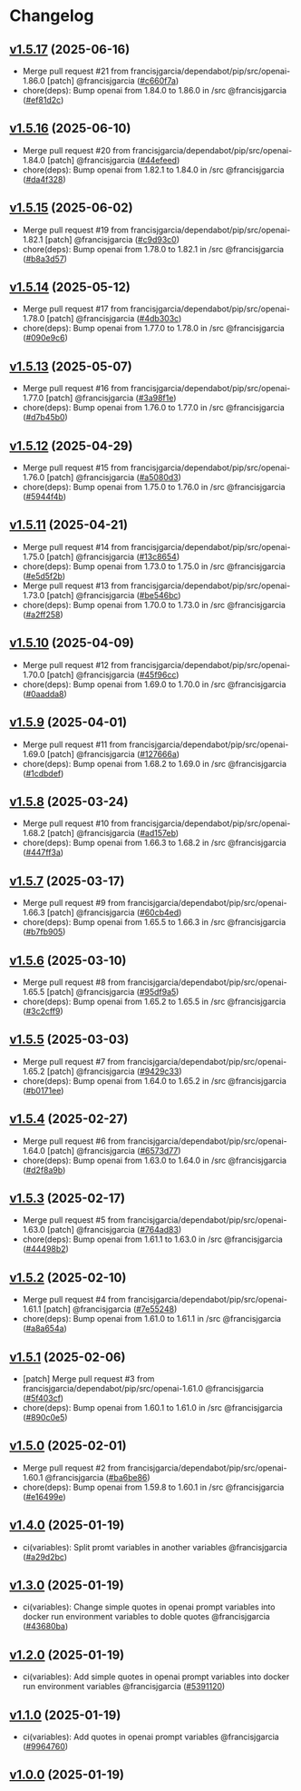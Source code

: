 # Changelog

## [v1.5.17](https://github.com/francisjgarcia/goalbot/releases/v1.5.17) (2025-06-16)
* Merge pull request #21 from francisjgarcia/dependabot/pip/src/openai-1.86.0 [patch] @francisjgarcia ([#c660f7a](https://github.com/francisjgarcia/goalbot/commit/c660f7a7c718095b89e89d3618f1a4fe0da867e1))
* chore(deps): Bump openai from 1.84.0 to 1.86.0 in /src @francisjgarcia ([#ef81d2c](https://github.com/francisjgarcia/goalbot/commit/ef81d2cfadf0fc40b00178eed23124286d44df92))


## [v1.5.16](https://github.com/francisjgarcia/goalbot/releases/v1.5.16) (2025-06-10)
* Merge pull request #20 from francisjgarcia/dependabot/pip/src/openai-1.84.0 [patch] @francisjgarcia ([#44efeed](https://github.com/francisjgarcia/goalbot/commit/44efeed928b43bd8f79ae5f1cee1a0d3811434ab))
* chore(deps): Bump openai from 1.82.1 to 1.84.0 in /src @francisjgarcia ([#da4f328](https://github.com/francisjgarcia/goalbot/commit/da4f328a568601a01ea358a209c74ad315a1aff8))


## [v1.5.15](https://github.com/francisjgarcia/goalbot/releases/v1.5.15) (2025-06-02)
* Merge pull request #19 from francisjgarcia/dependabot/pip/src/openai-1.82.1 [patch] @francisjgarcia ([#c9d93c0](https://github.com/francisjgarcia/goalbot/commit/c9d93c0393bfdeb8b130e216ebbf7e60da964180))
* chore(deps): Bump openai from 1.78.0 to 1.82.1 in /src @francisjgarcia ([#b8a3d57](https://github.com/francisjgarcia/goalbot/commit/b8a3d5739782a707540ae513dc1e805fe78159c9))


## [v1.5.14](https://github.com/francisjgarcia/goalbot/releases/v1.5.14) (2025-05-12)
* Merge pull request #17 from francisjgarcia/dependabot/pip/src/openai-1.78.0 [patch] @francisjgarcia ([#4db303c](https://github.com/francisjgarcia/goalbot/commit/4db303ca834fad75a4dfef19305388d45b217e79))
* chore(deps): Bump openai from 1.77.0 to 1.78.0 in /src @francisjgarcia ([#090e9c6](https://github.com/francisjgarcia/goalbot/commit/090e9c69c9bd012bebb10d246875ccc4892482cb))


## [v1.5.13](https://github.com/francisjgarcia/goalbot/releases/v1.5.13) (2025-05-07)
* Merge pull request #16 from francisjgarcia/dependabot/pip/src/openai-1.77.0 [patch] @francisjgarcia ([#3a98f1e](https://github.com/francisjgarcia/goalbot/commit/3a98f1eb01c74f2fffa3286490a60a53aaebf44e))
* chore(deps): Bump openai from 1.76.0 to 1.77.0 in /src @francisjgarcia ([#d7b45b0](https://github.com/francisjgarcia/goalbot/commit/d7b45b081cb35ceca3901d8346cd20a85b0eb470))


## [v1.5.12](https://github.com/francisjgarcia/goalbot/releases/v1.5.12) (2025-04-29)
* Merge pull request #15 from francisjgarcia/dependabot/pip/src/openai-1.76.0 [patch] @francisjgarcia ([#a5080d3](https://github.com/francisjgarcia/goalbot/commit/a5080d3d27089e28ae624a9b54f42285c7a696d9))
* chore(deps): Bump openai from 1.75.0 to 1.76.0 in /src @francisjgarcia ([#5944f4b](https://github.com/francisjgarcia/goalbot/commit/5944f4bc4395bfd62839ceb7242d44bd38db3cac))


## [v1.5.11](https://github.com/francisjgarcia/goalbot/releases/v1.5.11) (2025-04-21)
* Merge pull request #14 from francisjgarcia/dependabot/pip/src/openai-1.75.0 [patch] @francisjgarcia ([#13c8654](https://github.com/francisjgarcia/goalbot/commit/13c86546e0d5a569e8ac4e7a42a243c145812d9d))
* chore(deps): Bump openai from 1.73.0 to 1.75.0 in /src @francisjgarcia ([#e5d5f2b](https://github.com/francisjgarcia/goalbot/commit/e5d5f2b4f334007a805bb37afa36d54a1fee6102))
* Merge pull request #13 from francisjgarcia/dependabot/pip/src/openai-1.73.0 [patch] @francisjgarcia ([#be546bc](https://github.com/francisjgarcia/goalbot/commit/be546bc0500736d731b8dfb064d4252c6d69aef8))
* chore(deps): Bump openai from 1.70.0 to 1.73.0 in /src @francisjgarcia ([#a2ff258](https://github.com/francisjgarcia/goalbot/commit/a2ff2587f78064ab760e7eb5db7b61265fe6d125))


## [v1.5.10](https://github.com/francisjgarcia/goalbot/releases/v1.5.10) (2025-04-09)
* Merge pull request #12 from francisjgarcia/dependabot/pip/src/openai-1.70.0 [patch] @francisjgarcia ([#45f96cc](https://github.com/francisjgarcia/goalbot/commit/45f96ccf4555ac3f13d709407a0a0712a33fdbf0))
* chore(deps): Bump openai from 1.69.0 to 1.70.0 in /src @francisjgarcia ([#0aadda8](https://github.com/francisjgarcia/goalbot/commit/0aadda828395cab94c4cfe9b59010ca33726b52b))


## [v1.5.9](https://github.com/francisjgarcia/goalbot/releases/v1.5.9) (2025-04-01)
* Merge pull request #11 from francisjgarcia/dependabot/pip/src/openai-1.69.0 [patch] @francisjgarcia ([#127666a](https://github.com/francisjgarcia/goalbot/commit/127666a34c3ad7f30b425bb789048718c921d7db))
* chore(deps): Bump openai from 1.68.2 to 1.69.0 in /src @francisjgarcia ([#1cdbdef](https://github.com/francisjgarcia/goalbot/commit/1cdbdef5ca71775894a8e81ba6be3d9adf9aab56))


## [v1.5.8](https://github.com/francisjgarcia/goalbot/releases/v1.5.8) (2025-03-24)
* Merge pull request #10 from francisjgarcia/dependabot/pip/src/openai-1.68.2 [patch] @francisjgarcia ([#ad157eb](https://github.com/francisjgarcia/goalbot/commit/ad157eb799548ff4bc7cecb49f855107ff6ffa4c))
* chore(deps): Bump openai from 1.66.3 to 1.68.2 in /src @francisjgarcia ([#447ff3a](https://github.com/francisjgarcia/goalbot/commit/447ff3a56083bcfc74e0dd9e2de344cc1511d201))


## [v1.5.7](https://github.com/francisjgarcia/goalbot/releases/v1.5.7) (2025-03-17)
* Merge pull request #9 from francisjgarcia/dependabot/pip/src/openai-1.66.3 [patch] @francisjgarcia ([#60cb4ed](https://github.com/francisjgarcia/goalbot/commit/60cb4ed0adb030432752e98b6697139564831081))
* chore(deps): Bump openai from 1.65.5 to 1.66.3 in /src @francisjgarcia ([#b7fb905](https://github.com/francisjgarcia/goalbot/commit/b7fb905d707d0ca036cad848f2905368820a3486))


## [v1.5.6](https://github.com/francisjgarcia/goalbot/releases/v1.5.6) (2025-03-10)
* Merge pull request #8 from francisjgarcia/dependabot/pip/src/openai-1.65.5 [patch] @francisjgarcia ([#95df9a5](https://github.com/francisjgarcia/goalbot/commit/95df9a547b22a8e2b085ff2a012118f83dec50eb))
* chore(deps): Bump openai from 1.65.2 to 1.65.5 in /src @francisjgarcia ([#3c2cff9](https://github.com/francisjgarcia/goalbot/commit/3c2cff9ae811dee7f0b7f0de84526a61c472ae77))


## [v1.5.5](https://github.com/francisjgarcia/goalbot/releases/v1.5.5) (2025-03-03)
* Merge pull request #7 from francisjgarcia/dependabot/pip/src/openai-1.65.2 [patch] @francisjgarcia ([#9429c33](https://github.com/francisjgarcia/goalbot/commit/9429c3399a116b559fdf6195c8a9e5974d86985d))
* chore(deps): Bump openai from 1.64.0 to 1.65.2 in /src @francisjgarcia ([#b0171ee](https://github.com/francisjgarcia/goalbot/commit/b0171ee7a631a1905910ff8d78126290eed52634))


## [v1.5.4](https://github.com/francisjgarcia/goalbot/releases/v1.5.4) (2025-02-27)
* Merge pull request #6 from francisjgarcia/dependabot/pip/src/openai-1.64.0 [patch] @francisjgarcia ([#6573d77](https://github.com/francisjgarcia/goalbot/commit/6573d77adbaa31b051d5572ba79fc4869da76966))
* chore(deps): Bump openai from 1.63.0 to 1.64.0 in /src @francisjgarcia ([#d2f8a9b](https://github.com/francisjgarcia/goalbot/commit/d2f8a9ba1b4e19a0eeba9fa6610284ae408be406))


## [v1.5.3](https://github.com/francisjgarcia/goalbot/releases/v1.5.3) (2025-02-17)
* Merge pull request #5 from francisjgarcia/dependabot/pip/src/openai-1.63.0 [patch] @francisjgarcia ([#764ad83](https://github.com/francisjgarcia/goalbot/commit/764ad83d3fcada2afbfa090a77e33905157a3b57))
* chore(deps): Bump openai from 1.61.1 to 1.63.0 in /src @francisjgarcia ([#44498b2](https://github.com/francisjgarcia/goalbot/commit/44498b29f68dfea3268dffc37b289e91527d4cb1))


## [v1.5.2](https://github.com/francisjgarcia/goalbot/releases/v1.5.2) (2025-02-10)
* Merge pull request #4 from francisjgarcia/dependabot/pip/src/openai-1.61.1 [patch] @francisjgarcia ([#7e55248](https://github.com/francisjgarcia/goalbot/commit/7e55248c2c04a00e8c89677e62c3d0acd7eba325))
* chore(deps): Bump openai from 1.61.0 to 1.61.1 in /src @francisjgarcia ([#a8a654a](https://github.com/francisjgarcia/goalbot/commit/a8a654a9120676448e7a9fe0d16954420ac46feb))


## [v1.5.1](https://github.com/francisjgarcia/goalbot/releases/v1.5.1) (2025-02-06)
* [patch] Merge pull request #3 from francisjgarcia/dependabot/pip/src/openai-1.61.0 @francisjgarcia ([#5f403cf](https://github.com/francisjgarcia/goalbot/commit/5f403cf75ff87eb009801e1a345e8285779ef734))
* chore(deps): Bump openai from 1.60.1 to 1.61.0 in /src @francisjgarcia ([#890c0e5](https://github.com/francisjgarcia/goalbot/commit/890c0e569aec46ecfcecb31c6e09913ef1a6892d))


## [v1.5.0](https://github.com/francisjgarcia/goalbot/releases/v1.5.0) (2025-02-01)
* Merge pull request #2 from francisjgarcia/dependabot/pip/src/openai-1.60.1 @francisjgarcia ([#ba6be86](https://github.com/francisjgarcia/goalbot/commit/ba6be86d5c9b289a6a930d1660ed690a47ad1648))
* chore(deps): Bump openai from 1.59.8 to 1.60.1 in /src @francisjgarcia ([#e16499e](https://github.com/francisjgarcia/goalbot/commit/e16499e6c5d8d1a9e101afc007b93611979ef62b))


## [v1.4.0](https://github.com/francisjgarcia/goalbot/releases/v1.4.0) (2025-01-19)
* ci(variables): Split promt variables in another variables @francisjgarcia ([#a29d2bc](https://github.com/francisjgarcia/goalbot/commit/a29d2bc3fb3c118cc7ada1dd2f531edf89329b91))


## [v1.3.0](https://github.com/francisjgarcia/goalbot/releases/v1.3.0) (2025-01-19)
* ci(variables): Change simple quotes in openai prompt variables into docker run environment variables to doble quotes @francisjgarcia ([#43680ba](https://github.com/francisjgarcia/goalbot/commit/43680bae213f07b7ef4d9a5bf9dbf9b9bd14f338))


## [v1.2.0](https://github.com/francisjgarcia/goalbot/releases/v1.2.0) (2025-01-19)
* ci(variables): Add simple quotes in openai prompt variables into docker run environment variables @francisjgarcia ([#5391120](https://github.com/francisjgarcia/goalbot/commit/539112057b17bede025d00eb8af0387a864cef13))


## [v1.1.0](https://github.com/francisjgarcia/goalbot/releases/v1.1.0) (2025-01-19)
* ci(variables): Add quotes in openai prompt variables @francisjgarcia ([#9964760](https://github.com/francisjgarcia/goalbot/commit/99647608fe3ba5908b0e20253ed16ddfd66becb7))


## [v1.0.0](https://github.com/francisjgarcia/goalbot/releases/v1.0.0) (2025-01-19)

